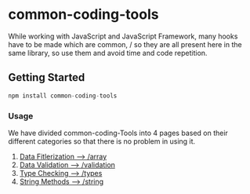 # common-coding-tools

While working with JavaScript and JavaScript Framework, many hooks have to be made which are common, /
so they are all present here in the same library, so use them and avoid time and code repetition.

## Getting Started
```javascript
npm install common-coding-tools
```


### Usage
We have divided common-coding-Tools into 4 pages based on their different categories so that there is no problem in using it.

1. [Data Fitlerization --> /array]("doc/ARRAY.md")
2. [Data Validation --> /validation]("doc/ARRAY.md")
3. [Type Checking -->  /types]("doc/ARRAY.md")
4. [String Methods --> /string]("doc/ARRAY.md")
